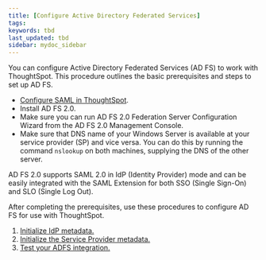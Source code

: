 ```yaml
---
title: [Configure Active Directory Federated Services]
tags:
keywords: tbd
last_updated: tbd
sidebar: mydoc_sidebar
---
```

You can configure Active Directory Federated Services \(AD FS\) to work with ThoughtSpot. This procedure outlines the basic prerequisites and steps to set up AD FS.

-   [Configure SAML in ThoughtSpot](ts_as_sp.html#).
-   Install AD FS 2.0.
-   Make sure you can run AD FS 2.0 Federation Server Configuration Wizard from the AD FS 2.0 Management Console.
-   Make sure that DNS name of your Windows Server is available at your service provider \(SP\) and vice versa. You can do this by running the command `nslookup` on both machines, supplying the DNS of the other server.

AD FS 2.0 supports SAML 2.0 in IdP \(Identity Provider\) mode and can be easily integrated with the SAML Extension for both SSO \(Single Sign-On\) and SLO \(Single Log Out\).

After completing the prerequisites, use these procedures to configure AD FS for use with ThoughtSpot.

1. [Initialize IdP metadata.](initialize_IDP.html)
2. [Initialize the Service Provider metadata.](initialize_SP.html)
3. [Test your ADFS integration.](test_ADFS.html)
